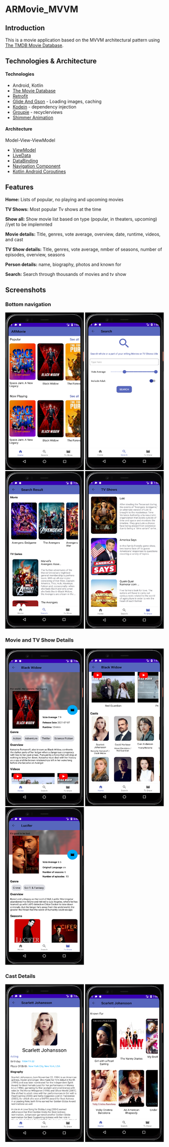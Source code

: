 # ARMovie_MVVM

## Introduction
This is a movie application based on the MVVM architectural pattern using [The TMDB Movie Database](https://www.themoviedb.org/).

## Technologies & Architecture 

#### Technologies
* Android, Kotlin
* [The Movie Database](https://www.themoviedb.org/)
* [Retrofit](https://github.com/square/retrofit) 
* [Glide And Gson](https://square.github.io/picasso/) - Loading images, caching
* [Kodein](https://kodein.org/Kodein-DI/?5.0/android) - dependency injection
* [Groupie](https://github.com/lisawray/groupie) - recyclerviews
* [Shimmer Animation](https://github.com/sharish/ShimmerRecyclerView)

#### Architecture
Model-View-ViewModel

* [ViewModel](https://developer.android.com/topic/libraries/architecture/viewmodel)
* [LiveData](https://developer.android.com/topic/libraries/architecture/livedata)
* [DataBinding](https://developer.android.com/topic/libraries/data-binding)
* [Navigation Component](https://developer.android.com/guide/navigation)
* [Kotlin Android Coroutines](https://developer.android.com/kotlin/coroutines)

## Features
**Home:** Lists of popular, no playing and upcoming movies

**TV Shows:** Most popular Tv shows at the time

**Show all:** Show movie list based on type (popular, in theaters, upcoming) //yet to be implemnted

**Movie details:** Title, genres, vote average, overview, date, runtime, videos, and cast

**TV Show details:** Title, genres, vote average, nmber of seasons, number of episodes, overview, seasons

**Person details:** name, biography, photos and known for

**Search:** Search through thousands of movies and tv show

## Screenshots

### Bottom navigation

<p align = "left" >
  <img width="250" height="500" src="images/Home.PNG">
  <img width="250" height="500"  src="images/Search.PNG">
  <img width="250" height="500"  src="images/SearchResult.PNG">  
  <img width="250" height="500" src="images/TvShow.PNG"> 
</p>

### Movie and TV Show Details

<p align = "left" >
  <img width="250" height="500" src="images/MovieDetail1.PNG">
  <img width="250" height="500"  src="images/MoveiDetail2.PNG"> 
  <img width="250" height="500" src="images/TvShowDetail.PNG"> 
</p>

### Cast Details

<p align = "left" >
  <img width="250" height="500" src="images/CastDetail1.PNG">
  <img width="250" height="500"  src="images/CastDetail2.PNG"> 
</p>
